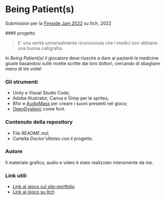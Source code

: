 # Being Patient(s)
Submission per la [Fireside Jam 2022](https://itch.io/jam/fireside-jam-2022) su Itch, 2022

###Il progetto
> E' una verità universalmente riconosciuta che i medici non abbiano una buona calligrafia.

In *Being Patient(s)* il giocatore deve riuscire a dare ai pazienti le medicine giuste basandosi sulle ricette scritte dai loro dottori, cercando di sbagliare meno di tre volte!

### Gli strumenti
- Unity e Visual Studio Code;
- Adobe Illustrator, Canva e Gimp per le sprites;
- Bfxr e [AudioMass](https://audiomass.co/) per creare i suoni presenti nel gioco;
- [OpenDyslexic](https://opendyslexic.org/) come font.

### Contenuto della repository
- File *README.md*;
- Cartella *Doctor'sNotes* con il progetto.

### Autore
Il materiale grafico, audio e video è stato realizzato interamente da me.

### Link utili
- [Link al gioco sul sito-portfolio](https://sonorighette.wixsite.com/valentinarighetti/copia-di-amazeing-duo)
- [Link al gioco su Itch](https://brioschi.itch.io/being-patients)
